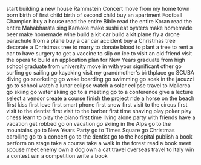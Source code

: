 start building a new house
Rammstein Concert
move from my home town
born
birth of first child
birth of second child
buy an apartment
Football Champion 
buy a house
read the entire Bible
read the entire Koran
read the entire Mahabharata
sing Karaoke
make sushi
eat oysters
make homemade beer
make homemade wine
build a kit car
build a kit plane
fly a drone
parachute from a plane
buy a car
car accident
buy a Christmas tree
decorate a Christmas tree
to marry
to donate blood
to plant a tree
to rent a car
to have surgery
to get a vaccine
to slip on ice
to visit an old friend
visit the opera
to build an application
plan for New Years
graduate from high school
graduate from university
move in with your significant other
go surfing
go sailing
go kayaking
visit my grandmother's birthplace
go SCUBA diving
go snorkeling
go wake boarding
go swimming 
go soak in the jacuzzi
go to school
watch a lunar eclipse
watch a solar eclipse
travel to Mallorca
go skiing
go water skiing
go to a meeting
go to a conference
give a lecture
select a vendor
create a course
finish the project
ride a horse on the beach
first kiss
first love
first smart phone
first snow
first visit to the circus
first visit to the dentist
first visit to the barber
first time shaving
play poker
play chess
learn to play the piano
first time living alone
party with friends
have a vacation
get robbed
go on vacation
go skiing in the Alps
go to the mountains
go to New Years Party
go to Times Square
go Christmas carolling
go to a concert
go to the dentist
go to the hospital
publish a book
perform on stage
take a course
take a walk in the forest
read a book
meet spouse
meet enemy
own a dog
own a cat
travel overseas
travel to Italy
win a contest
win a competition
write a book